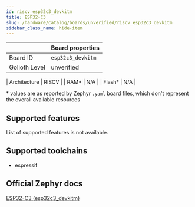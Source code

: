 ```yaml
---
id: riscv_esp32c3_devkitm
title: ESP32-C3
slug: /hardware/catalog/boards/unverified/riscv_esp32c3_devkitm
sidebar_class_name: hide-item
---
```


[//]: # (This is an auto-generated file, do not edit! Changes to it will be lost upon re-generation)



|                | Board properties     |
| -------------  | -------------------- |
| Board ID       | `esp32c3_devkitm` |
| Golioth Level  | unverified       |

| Architecture   | RISCV |
| RAM*           | N/A |
| Flash*         | N/A |

\* values are as reported by Zephyr `.yaml` board files, which don't represent the overall available resources



## Supported features

List of supported features is not available.

## Supported toolchains

* espressif

## Official Zephyr docs

[ESP32-C3 (esp32c3_devkitm)](https://docs.zephyrproject.org/latest/boards/riscv/esp32c3_devkitm/doc/index.html)
